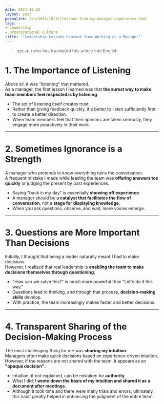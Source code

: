 ```yaml
---
date: 2024-10-31
layout: post
permalink: /en/2024/10/31/lessons-from-my-manager-experience.html
tags:
- Leadership
- Organizational Culture
title: '"Leadership Lessons Learned from Working as a Manager"'
---
```

> `gpt-4-turbo` has translated this article into English.

# 1. **The Importance of Listening**
Above all, it was "listening" that mattered.  
As a manager, the first lesson I learned was that **the surest way to make team members feel respected is by listening**.

- The act of listening itself creates trust.
- Rather than giving feedback quickly, it's better to listen sufficiently first to create a better direction.
- When team members feel that their opinions are taken seriously, they engage more proactively in their work.

---

# 2. **Sometimes Ignorance is a Strength**
A manager who pretends to know everything ruins the conversation.  
A frequent mistake I made while leading the team was **offering answers too quickly** or judging the present by past experiences.

- Saying "back in my day" is essentially **showing off experience**.
- A manager should be a **catalyst that facilitates the flow of conversation**, not a **stage for displaying knowledge**.
- When you ask questions, observe, and wait, more voices emerge.

---

# 3. **Questions are More Important Than Decisions**
Initially, I thought that being a leader naturally meant I had to make decisions.  
However, I realized that real leadership is **enabling the team to make decisions themselves through questioning**.

- "How can we solve this?" is much more powerful than "Let's do it this way."
- Questions lead to thinking, and through that process, **decision-making skills** develop.
- With practice, the team increasingly makes faster and better decisions.

---

# 4. **Transparent Sharing of the Decision-Making Process**

The most challenging thing for me was **sharing my intuition**.  
Managers often make quick decisions based on experience-driven intuition. However, if the reasons are not shared with the team, it appears as an **"opaque decision"**.

- Intuition, if not explained, can be mistaken for **authority**.
- What I did: **I wrote down the basis of my intuition and shared it as a document after meetings**.
- Although it took time and there were many trials and errors, ultimately, this habit greatly helped in enhancing the judgment of the entire team.